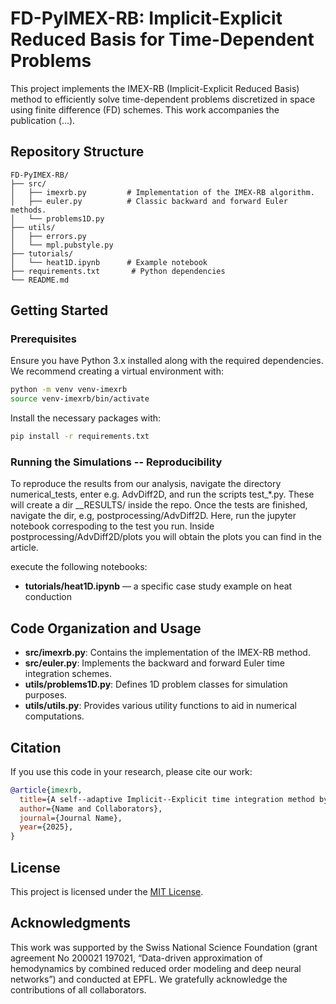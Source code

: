 # FD-PyIMEX-RB: Implicit-Explicit Reduced Basis for Time-Dependent Problems

This project implements the IMEX-RB (Implicit-Explicit Reduced Basis) method to efficiently solve time-dependent problems discretized in space using finite difference (FD) schemes. This work accompanies the publication (...).

## Repository Structure

```
FD-PyIMEX-RB/
├── src/
│   ├── imexrb.py         # Implementation of the IMEX-RB algorithm.
│   ├── euler.py          # Classic backward and forward Euler methods.
│   └── problems1D.py      
├── utils/
│   ├── errors.py
│   └── mpl.pubstyle.py          
├── tutorials/
│   └── heat1D.ipynb      # Example notebook
├── requirements.txt       # Python dependencies
└── README.md           
```

## Getting Started

### Prerequisites

Ensure you have Python 3.x installed along with the required dependencies.
We recommend creating a virtual environment with:

```bash
python -m venv venv-imexrb
source venv-imexrb/bin/activate  
```

Install the necessary packages with:

```bash
pip install -r requirements.txt
```

### Running the Simulations -- Reproducibility

To reproduce the results from our analysis, navigate the directory numerical_tests, enter e.g. AdvDiff2D,
and run the scripts test_*.py. These will create a dir __RESULTS/ inside the repo. Once the tests are finished,
navigate the dir, e.g, postprocessing/AdvDiff2D. Here, run the jupyter notebook correspoding to the test you run.
Inside postprocessing/AdvDiff2D/plots you will obtain the plots you can find in the article.


execute the following notebooks:

- **tutorials/heat1D.ipynb** — a specific case study example on heat conduction


## Code Organization and Usage

- **src/imexrb.py**: Contains the implementation of the IMEX-RB method.
- **src/euler.py**: Implements the backward and forward Euler time integration schemes.
- **utils/problems1D.py**: Defines 1D problem classes for simulation purposes.
- **utils/utils.py**: Provides various utility functions to aid in numerical computations.


## Citation

If you use this code in your research, please cite our work:

```bibtex
@article{imexrb,
  title={A self--adaptive Implicit--Explicit time integration method by reduced bases},
  author={Name and Collaborators},
  journal={Journal Name},
  year={2025},
}
```

## License

This project is licensed under the [MIT License](LICENSE).

## Acknowledgments

This work was supported by the Swiss National Science Foundation (grant agreement No 200021 197021, “Data-driven approximation of hemodynamics by combined reduced order modeling and deep neural networks”) and conducted at EPFL. We gratefully acknowledge the contributions of all collaborators.
